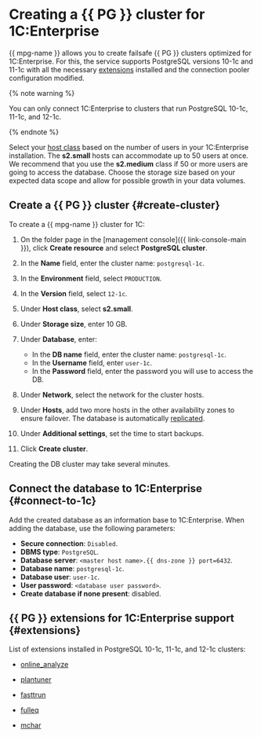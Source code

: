 # Creating a {{ PG }} cluster for 1C:Enterprise

{{ mpg-name }} allows you to create failsafe {{ PG }} clusters optimized for 1C:Enterprise. For this, the service supports PostgreSQL versions 10-1c and 11-1c with all the necessary [extensions](#extensions) installed and the connection pooler configuration modified.

{% note warning %}

You can only connect 1C:Enterprise to clusters that run PostgreSQL 10-1c, 11-1c, and 12-1c.

{% endnote %}

Select your [host class](../concepts/instance-types.md) based on the number of users in your 1C:Enterprise installation. The **s2.small** hosts can accommodate up to 50 users at once. We recommend that you use the **s2.medium** class if 50 or more users are going to access the database. Choose the storage size based on your expected data scope and allow for possible growth in your data volumes.

## Create a {{ PG }} cluster {#create-cluster}

To create a {{ mpg-name }} cluster for 1C:

1. On the folder page in the [management console]({{ link-console-main }}), click **Create resource** and select **PostgreSQL cluster**.

1. In the **Name** field, enter the cluster name: `postgresql-1c`.

1. In the **Environment** field, select `PRODUCTION`.

1. In the **Version** field, select `12-1c`.

1. Under **Host class**, select **s2.small**.

1. Under **Storage size**, enter 10 GB.

1. Under **Database**, enter:
    - In the **DB name** field, enter the cluster name: `postgresql-1c`.
    - In the **Username** field, enter `user-1c`.
    - In the **Password** field, enter the password you will use to access the DB.

1. Under **Network**, select the network for the cluster hosts.

1. Under **Hosts**, add two more hosts in the other availability zones to ensure failover. The database is automatically [replicated](../concepts/replication.md).

1. Under **Additional settings**, set the time to start backups.

1. Click **Create cluster**.

Creating the DB cluster may take several minutes.

## Connect the database to 1C:Enterprise {#connect-to-1c}

Add the created database as an information base to 1C:Enterprise. When adding the database, use the following parameters:

* **Secure connection**: `Disabled`.
* **DBMS type**: `PostgreSQL`.
* **Database server**: `<master host name>.{{ dns-zone }} port=6432`.
* **Database name**: `postgresql-1c`.
* **Database user**: `user-1c`.
* **User password**: `<database user password>`.
* **Create database if none present**: disabled.

## {{ PG }} extensions for 1C:Enterprise support {#extensions}

List of extensions installed in PostgreSQL 10-1c, 11-1c, and 12-1c clusters:

* [online_analyze](https://postgrespro.com/docs/postgrespro/10/online-analyze)

* [plantuner](https://postgrespro.com/docs/postgrespro/10/plantuner)

* [fasttrun](https://postgrespro.com/docs/postgrespro/10/fasttrun)

* [fulleq](https://postgrespro.com/docs/postgrespro/10/fulleq)

* [mchar](https://postgrespro.com/docs/postgrespro/10/mchar)

